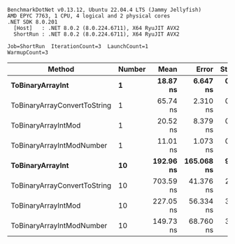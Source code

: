 ```

BenchmarkDotNet v0.13.12, Ubuntu 22.04.4 LTS (Jammy Jellyfish)
AMD EPYC 7763, 1 CPU, 4 logical and 2 physical cores
.NET SDK 8.0.201
  [Host]   : .NET 8.0.2 (8.0.224.6711), X64 RyuJIT AVX2
  ShortRun : .NET 8.0.2 (8.0.224.6711), X64 RyuJIT AVX2

Job=ShortRun  IterationCount=3  LaunchCount=1  
WarmupCount=3  

```
| Method                       | Number | Mean      | Error      | StdDev   | Min       | Max       | Gen0   | Allocated |
|----------------------------- |------- |----------:|-----------:|---------:|----------:|----------:|-------:|----------:|
| **ToBinaryArrayInt**             | **1**      |  **18.87 ns** |   **6.647 ns** | **0.364 ns** |  **18.51 ns** |  **19.24 ns** | **0.0004** |      **32 B** |
| ToBinaryArrayConvertToString | 1      |  65.74 ns |   2.310 ns | 0.127 ns |  65.60 ns |  65.83 ns | 0.0011 |      96 B |
| ToBinaryArrayIntMod          | 1      |  20.52 ns |   8.379 ns | 0.459 ns |  20.24 ns |  21.05 ns | 0.0004 |      32 B |
| ToBinaryArrayIntModNumber    | 1      |  11.01 ns |   1.073 ns | 0.059 ns |  10.94 ns |  11.06 ns | 0.0004 |      32 B |
| **ToBinaryArrayInt**             | **10**     | **192.96 ns** | **165.068 ns** | **9.048 ns** | **182.95 ns** | **200.54 ns** | **0.0038** |     **320 B** |
| ToBinaryArrayConvertToString | 10     | 703.59 ns |  41.376 ns | 2.268 ns | 701.49 ns | 706.00 ns | 0.0114 |    1024 B |
| ToBinaryArrayIntMod          | 10     | 227.05 ns |  56.334 ns | 3.088 ns | 223.72 ns | 229.82 ns | 0.0038 |     320 B |
| ToBinaryArrayIntModNumber    | 10     | 149.73 ns |  68.760 ns | 3.769 ns | 147.28 ns | 154.07 ns | 0.0038 |     320 B |
